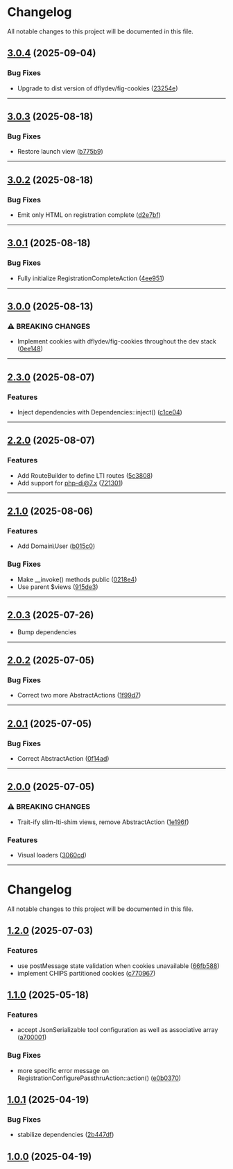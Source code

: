 <!--- BEGIN HEADER -->
# Changelog

All notable changes to this project will be documented in this file.
<!--- END HEADER -->

## [3.0.4](https://github.com/groton-school/slim-lti-shim/compare/v3.0.3...v3.0.4) (2025-09-04)

### Bug Fixes

* Upgrade to dist version of dflydev/fig-cookies ([23254e](https://github.com/groton-school/slim-lti-shim/commit/23254e6bc5612fdb71e77133c83c0cc86c4616cb))


---

## [3.0.3](https://github.com/groton-school/slim-lti-shim/compare/v3.0.2...v3.0.3) (2025-08-18)

### Bug Fixes

* Restore launch view ([b775b9](https://github.com/groton-school/slim-lti-shim/commit/b775b90b3f710a894faea57b6f9a08d7c4894a33))


---

## [3.0.2](https://github.com/groton-school/slim-lti-shim/compare/v3.0.1...v3.0.2) (2025-08-18)

### Bug Fixes

* Emit only HTML on registration complete ([d2e7bf](https://github.com/groton-school/slim-lti-shim/commit/d2e7bf5026cdebad07bcb93dcff5597f070995f6))


---

## [3.0.1](https://github.com/groton-school/slim-lti-shim/compare/v3.0.0...v3.0.1) (2025-08-18)

### Bug Fixes

* Fully initialize RegistrationCompleteAction ([4ee951](https://github.com/groton-school/slim-lti-shim/commit/4ee951213b00a088d8be4e626f928150198eae3c))


---

## [3.0.0](https://github.com/groton-school/slim-lti-shim/compare/v2.3.0...v3.0.0) (2025-08-13)

### ⚠ BREAKING CHANGES

* Implement cookies with dflydev/fig-cookies throughout the dev stack ([0ee148](https://github.com/groton-school/slim-lti-shim/commit/0ee1486a825960d1ca7d692db74ead2e07c61efd))


---

## [2.3.0](https://github.com/groton-school/slim-lti-shim/compare/v2.2.0...v2.3.0) (2025-08-07)

### Features

* Inject dependencies with Dependencies::inject() ([c1ce04](https://github.com/groton-school/slim-lti-shim/commit/c1ce04a3af674767ceb85b2029d282308158ca42))


---

## [2.2.0](https://github.com/groton-school/slim-lti-shim/compare/v2.1.0...v2.2.0) (2025-08-07)

### Features

* Add RouteBuilder to define LTI routes ([5c3808](https://github.com/groton-school/slim-lti-shim/commit/5c38084c47fc7eda30c4469a086fdf808b66d0a1))
* Add support for php-di@7.x ([721301](https://github.com/groton-school/slim-lti-shim/commit/72130171e3909de5915465bf8938cc290b6024ff))


---

## [2.1.0](https://github.com/groton-school/slim-lti-shim/compare/v2.0.3...v2.1.0) (2025-08-06)

### Features

* Add Domain\User ([b015c0](https://github.com/groton-school/slim-lti-shim/commit/b015c048f919c7381bb0d4b9a6d40cd57b892fc8))

### Bug Fixes

* Make __invoke() methods public ([0218e4](https://github.com/groton-school/slim-lti-shim/commit/0218e41c155c56c7ddf67694cb9fe37415a1e35f))
* Use parent $views ([915de3](https://github.com/groton-school/slim-lti-shim/commit/915de348765634a08efe9ccef947a5dd10992c82))


---

## [2.0.3](https://github.com/groton-school/lti.slim-lti-shim/compare/v2.0.2...v2.0.3) (2025-07-26)

- Bump dependencies

---

## [2.0.2](https://github.com/groton-school/lti.slim-lti-shim/compare/v2.0.1...v2.0.2) (2025-07-05)

### Bug Fixes

- Correct two more AbstractActions ([1f99d7](https://github.com/groton-school/lti.slim-lti-shim/commit/1f99d7caefd7e0acb1d358b0af94e0390523fcf7))

---

## [2.0.1](https://github.com/groton-school/lti.slim-lti-shim/compare/v2.0.0...v2.0.1) (2025-07-05)

### Bug Fixes

- Correct AbstractAction ([0f14ad](https://github.com/groton-school/lti.slim-lti-shim/commit/0f14adbba716c88ccc5970fcf681cb68a1569844))

---

## [2.0.0](https://github.com/groton-school/lti.slim-lti-shim/compare/v1.2.0...v2.0.0) (2025-07-05)

### ⚠ BREAKING CHANGES

- Trait-ify slim-lti-shim views, remove AbstractAction ([1e196f](https://github.com/groton-school/lti.slim-lti-shim/commit/1e196f7c2bceb343e93ad34ea734e4d2a2e54790))

### Features

- Visual loaders ([3060cd](https://github.com/groton-school/lti.slim-lti-shim/commit/3060cd3bc2662ffe9430b09f1d104c1248b4ff2f))

---

# Changelog

All notable changes to this project will be documented in this file.

## [1.2.0](https://github.com/groton-school/lti.slim-lti-shim/compare/v1.1.0...v1.2.0) (2025-07-03)

### Features

- use postMessage state validation when cookies unavailable ([66fb588](https://github.com/groton-school/lti.slim-lti-shim/commit/66fb5884160e209208349cf417c3d13b78864dd2))
- implement CHIPS partitioned cookies ([c770967](https://github.com/groton-school/lti.slim-lti-shim/commit/c770967e389f5538bea2c018ffecdf74cf2f86a5))

## [1.1.0](https://github.com/groton-school/lti.slim-lti-shim/compare/v1.0.1...v1.1.0) (2025-05-18)

### Features

- accept JsonSerializable tool configuration as well as associative array ([a700001](https://github.com/groton-school/lti.slim-lti-shim/commit/a7000011e05d8c155048f1e1fa80a558ee63a195))

### Bug Fixes

- more specific error message on RegistrationConfigurePassthruAction::action() ([e0b0370](https://github.com/groton-school/lti.slim-lti-shim/commit/e0b0370e9311eb42a069ce0291bcf8e9eace0ba6))

## [1.0.1](https://github.com/groton-school/lti.slim-lti-shim/compare/v1.0.0...v1.0.1) (2025-04-19)

### Bug Fixes

- stabilize dependencies ([2b447df](https://github.com/groton-school/lti.slim-lti-shim/commit/2b447dfedd8428aa6ca5efa915c9ab3cf8790321))

## [1.0.0](https://github.com/groton-school/lti.slim-lti-shim/compare/1751c27a7f2e0d515a0c3965ef24024eeab0a1dd...v1.0.0) (2025-04-19)
